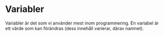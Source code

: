 # Variabler

Variabler är det som vi använder mest inom programmering. En variabel är ett värde som kan förändras (dess innehåll varierar, därav namnet).